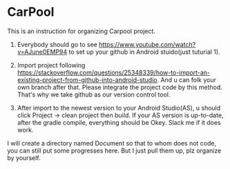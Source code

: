 # CarPool
This is an instruction for organizing Carpool project.

1) Everybody should go to see https://www.youtube.com/watch?v=AJune0EMP94 to set up your github in Android stuido(just tuturial 1).

2) Import project following https://stackoverflow.com/questions/25348339/how-to-import-an-existing-project-from-github-into-android-studio. And u can folk your own branch after that. Please integrate the project code by this method. That's why we take github as our version control tool.

3) After import to the newest version to your Android Studio(AS), u should click Project -> clean project then build. If your AS version is up-to-date, after the gradle compile, everything should be Okey. Slack me if it does work.

I will create a directory named Document so that to whom does not code, you can still put some progresses here. But I just pull them up, plz organize by yourself.
